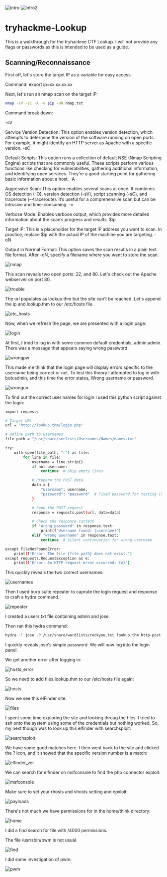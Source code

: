 ![intro](https://github.com/user-attachments/assets/d3499a97-8b5a-4005-8d02-76492450fbc6)
![intro2](https://github.com/user-attachments/assets/5526b3d0-e823-40b4-b8f0-eb83ba319a99)

# tryhackme-Lookup

This is a walkthrough for the tryhackme CTF Lookup. I will not provide any flags or passwords as this is intended to be used as a guide. 

## Scanning/Reconnaissance

First off, let's store the target IP as a variable for easy access.

Command: export ip=xx.xx.xx.xx

Next, let's run an nmap scan on the target IP:
```bash
nmap -sV -sC -A -v $ip -oN nmap.txt
```

Command break down:

-sV

Service Version Detection: This option enables version detection, which attempts to determine the version of the software running on open ports. For example, it might identify an HTTP server as Apache with a specific version.
-sC

Default Scripts: This option runs a collection of default NSE (Nmap Scripting Engine) scripts that are commonly useful. These scripts perform various functions like checking for vulnerabilities, gathering additional information, and identifying open services. They’re a good starting point for gathering basic information about a host.
-A

Aggressive Scan: This option enables several scans at once. It combines OS detection (-O), version detection (-sV), script scanning (-sC), and traceroute (--traceroute). It’s useful for a comprehensive scan but can be intrusive and time-consuming.
-v

Verbose Mode: Enables verbose output, which provides more detailed information about the scan’s progress and results.
$ip

Target IP: This is a placeholder for the target IP address you want to scan. In practice, replace $ip with the actual IP of the machine you are targeting.
-oN

Output in Normal Format: This option saves the scan results in a plain text file format. After -oN, specify a filename where you want to store the scan.

![nmap](https://github.com/user-attachments/assets/aa56659a-06a8-4529-92e0-43f9d8b2263b)

This scan reveals two open ports: 22, and 80. Let's check out the Apache webserver on port 80.

![trouble](https://github.com/user-attachments/assets/a27b70c4-574b-4235-ac56-7e669e835b9f)

The url populates as lookup.thm but the site can't be reached. Let's append the ip and lookup.thm to our /etc/hosts file.

![etc_hosts](https://github.com/user-attachments/assets/4461e87f-c2c9-42a1-8f4a-0dc73e7d113f)

Now, when we refresh the page, we are presented with a login page:

![login](https://github.com/user-attachments/assets/041b52b3-515b-4b6f-90e8-869505aad06c)

At first, I tried to log in with some common default credentials, admin:admin. There was a message that appears saying wrong password. 

![wrongpw](https://github.com/user-attachments/assets/ec109c9e-ed8e-4309-b667-272dcc0f166b)

This made me think that the login page will display errors specific to the username being correct or not. To test this theory I attempted to log in with bob:admin, and this time the error states, Wrong username or password.

![wrongun](https://github.com/user-attachments/assets/f8350a30-71a1-4314-a471-064b22f3e7aa)

To find out the correct user names for login I used this python script against the login:
``` bash
import requests

# Target URL
url = "http://lookup.thm/login.php"

# Define path to usernames
file_path = "/usr/share/seclists/Usernames/Names/names.txt"

try:
    with open(file_path, "r") as file:
        for line in file:
            username = line.strip()
            if not username:
                continue  # Skip empty lines

            # Prepare the POST data
            data = {
                "username": username,
                "password": "password"  # Fixed password for testing (note the correction here)
            }

            # Send the POST request
            response = requests.post(url, data=data)

            # Check the response content
            if "Wrong password" in response.text:
                print(f"Username found: {username}")
            elif "wrong username" in response.text:
                continue  # Silent continuation for wrong username

except FileNotFoundError:
    print(f"Error: The file {file_path} does not exist.")
except requests.RequestException as e:
    print(f"Error: An HTTP request error occurred: {e}")
```

This quickly reveals the two correct usernames:

![usernames](https://github.com/user-attachments/assets/372288dd-5cb0-41f1-992a-a837f8e8a90e)

Then I used burp suite repeater to caprute the login request and response to craft a hydra command.

![repeater](https://github.com/user-attachments/assets/2c9bf332-855c-4380-b8ae-0075ddec7767)

I created a users.txt file containing admin and jose.

Then ran this hydra command:
``` bash
hydra -l jose -P /usr/share/wordlists/rockyou.txt lookup.thm http-post-form "/login.php:username=^USER^&password=^PASS^:Wrong password. Please try again." -IV -t 64
```
I quickly reveals jose's simple password. We will now log into the login panel.

We get another error after logging in:

![hosts_error](https://github.com/user-attachments/assets/927d3725-9ade-4199-be44-caaddfb55e9b)

So we need to add files.lookup.thm to our /etc/hosts file again:

![hosts](https://github.com/user-attachments/assets/38348797-e2f1-4415-a6d4-53f3c6f3c77b)

Now we see this elFinder site:

![files](https://github.com/user-attachments/assets/6b239e83-5da2-4db5-a7e1-81cbe6c3b49f)

I spent some time exploring the site and looking throug the files. I tried to ssh onto the system using some of the credentials but nothing worked. So, my next though was to look up this elfinder with searchsploit:


![searchsploit](https://github.com/user-attachments/assets/738a3998-2adc-4903-925f-ab70783bd603)

We have some good matches here. I then went back to the site and clicked the ? icon, and it showed that the specific version number is a match:

![elfinder_ver](https://github.com/user-attachments/assets/c96222fa-0252-4cde-a3e1-5d95cf17b4a0)

We can search for elfinder on msfconsole to find the php connector exploit:

![msfconsole](https://github.com/user-attachments/assets/c78d7e3a-2de6-411c-b2cb-ce86cca7743f)

Make sure to set your rhosts and vhosts setting and epxloit:

![payloads](https://github.com/user-attachments/assets/af70441f-975c-4ada-a7ae-d7da6218866e)

There's not much we have permissions for in the home/think directory:

![home](https://github.com/user-attachments/assets/80a9ed92-a922-43dd-a93e-274f930baf21)

I did a find search for file with /4000 permissions.

The file /usr/sbin/pwm is not usual.

![find](https://github.com/user-attachments/assets/b1df5246-7453-4545-a257-8c9eb558fafe)

I did some investigation of pwm:

![pwm](https://github.com/user-attachments/assets/1174418b-a088-44a9-8c4f-ff37ca193ebe)
